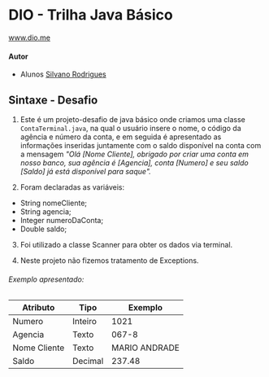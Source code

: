 # DIO - Trilha Java Básico
www.dio.me

#### Autor
- Alunos [Silvano Rodrigues](https://github.com/silvanors)

## Sintaxe - Desafio

1. Este é um projeto-desafio de java básico onde criamos uma classe `ContaTerminal.java`, na qual o usuário insere o nome, o código da agência e número da conta, e em seguida é apresentado as informações inseridas juntamente com o saldo disponível na conta com a mensagem *"Olá [Nome Cliente], obrigado por criar uma conta em nosso banco, sua agência é [Agencia], conta [Numero] e seu saldo [Saldo] já está disponível para saque".*

2. Foram declaradas as variáveis:
* String nomeCliente;
* String agencia;
* Integer numeroDaConta;
* Double saldo;

3. Foi utilizado a classe Scanner para obter os dados via terminal.

4. Neste projeto não fizemos tratamento de Exceptions.


###### Exemplo apresentado:

| Atributo  | Tipo     | Exemplo   
| --------- | ---------| ------- 
| Numero    | Inteiro  | 1021 
| Agencia   | Texto    | 067-8
| Nome Cliente | Texto    | MARIO ANDRADE
| Saldo | Decimal |237.48
